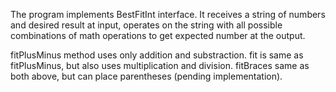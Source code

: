 The program implements BestFitInt interface.
It receives a string of numbers and desired result at input,
operates on the string with all possible combinations of math operations to get expected number at the output.

fitPlusMinus method uses only addition and substraction.
fit is same as fitPlusMinus, but also uses multiplication and division.
fitBraces same as both above, but can place parentheses (pending implementation).
